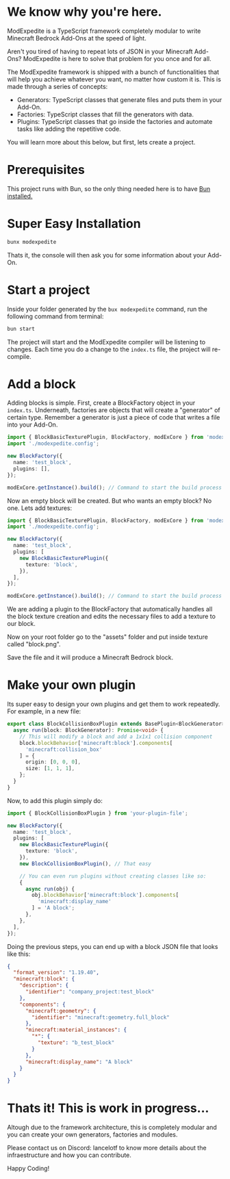 # We know why you're here.

ModExpedite is a TypeScript framework completely modular to write Minecraft Bedrock Add-Ons at the speed of light.

Aren't you tired of having to repeat lots of JSON in your Minecraft Add-Ons? ModExpedite is here to solve that problem for you once and for all.

The ModExpedite framework is shipped with a bunch of functionalities that will help you achieve whatever you want, no matter how custom it is. This is made through a series of concepts:

- Generators: TypeScript classes that generate files and puts them in your Add-On.
- Factories: TypeScript classes that fill the generators with data.
- Plugins: TypeScript classes that go inside the factories and automate tasks like adding the repetitive code.

You will learn more about this below, but first, lets create a project.

# Prerequisites

This project runs with Bun, so the only thing needed here is to have [Bun installed.](https://bun.sh/docs/installation)

# Super Easy Installation

```bash
bunx modexpedite
```

Thats it, the console will then ask you for some information about your Add-On.

# Start a project

Inside your folder generated by the `bux modexpedite` command, run the following command from terminal:

```bash
bun start
```

The project will start and the ModExpedite compiler will be listening to changes. Each time you do a change to the `index.ts` file, the project will re-compile.

# Add a block

Adding blocks is simple. First, create a BlockFactory object in your `index.ts`. Underneath, factories are objects that will create a "generator" of certain type. Remember a generator is just a piece of code that writes a file into your Add-On.

```ts filename="index.ts"
import { BlockBasicTexturePlugin, BlockFactory, modExCore } from 'modexpedite';
import './modexpedite.config';

new BlockFactory({
  name: 'test_block',
  plugins: [],
});

modExCore.getInstance().build(); // Command to start the build process
```

Now an empty block will be created. But who wants an empty block? No one. Lets add textures:

```ts filename="index.ts"
import { BlockBasicTexturePlugin, BlockFactory, modExCore } from 'modexpedite';
import './modexpedite.config';

new BlockFactory({
  name: 'test_block',
  plugins: [
    new BlockBasicTexturePlugin({
      texture: 'block',
    }),
  ],
});

modExCore.getInstance().build(); // Command to start the build process
```

We are adding a plugin to the BlockFactory that automatically handles all the block texture creation and edits the necessary files to add a texture to our block.

Now on your root folder go to the "assets" folder and put inside texture called "block.png".

Save the file and it will produce a Minecraft Bedrock block.

# Make your own plugin

Its super easy to design your own plugins and get them to work repeatedly. For example, in a new file:

```ts
export class BlockCollisionBoxPlugin extends BasePlugin<BlockGenerator> {
  async run(block: BlockGenerator): Promise<void> {
    // This will modify a block and add a 1x1x1 collision component
    block.blockBehavior['minecraft:block'].components[
      'minecraft:collision_box'
    ] = {
      origin: [0, 0, 0],
      size: [1, 1, 1],
    };
  }
}
```

Now, to add this plugin simply do:

```ts
import { BlockCollisionBoxPlugin } from 'your-plugin-file';

new BlockFactory({
  name: 'test_block',
  plugins: [
    new BlockBasicTexturePlugin({
      texture: 'block',
    }),
    new BlockCollisionBoxPlugin(), // That easy

    // You can even run plugins without creating classes like so:
    {
      async run(obj) {
        obj.blockBehavior['minecraft:block'].components[
          'minecraft:display_name'
        ] = 'A block';
      },
    },
  ],
});
```

Doing the previous steps, you can end up with a block JSON file that looks like this:

```json
{
  "format_version": "1.19.40",
  "minecraft:block": {
    "description": {
      "identifier": "company_project:test_block"
    },
    "components": {
      "minecraft:geometry": {
        "identifier": "minecraft:geometry.full_block"
      },
      "minecraft:material_instances": {
        "*": {
          "texture": "b_test_block"
        }
      },
      "minecraft:display_name": "A block"
    }
  }
}
```

# Thats it! This is work in progress...

Altough due to the framework architecture, this is completely modular and you can create your own generators, factories and modules.

Please contact us on Discord: lancelotf to know more details about the infraestructure and how you can contribute.

Happy Coding!
